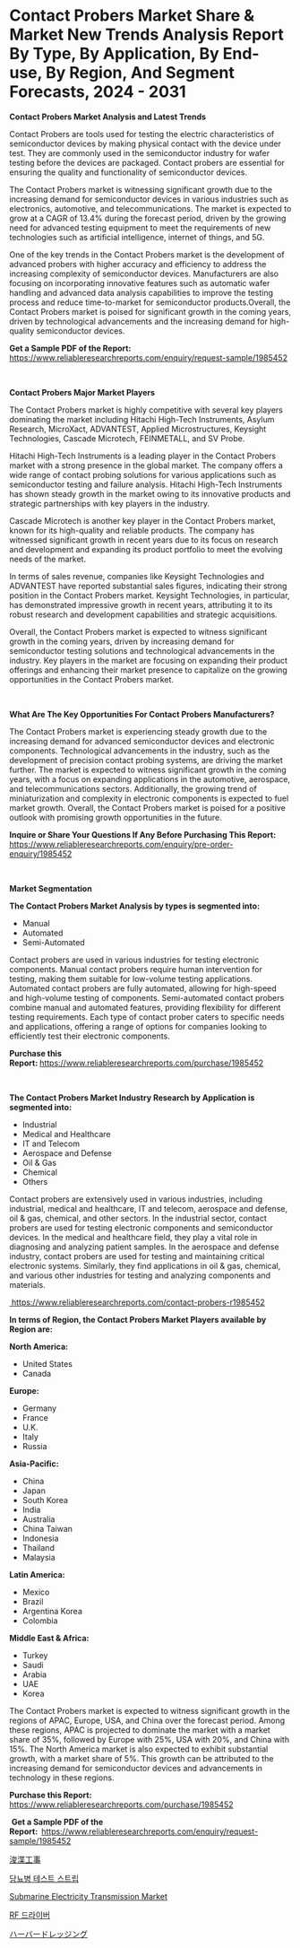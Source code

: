 <p><h1>Contact Probers Market Share & Market New Trends Analysis Report By Type, By Application, By End-use, By Region, And Segment Forecasts, 2024 - 2031</h1></p><p><strong>Contact Probers Market Analysis and Latest Trends</strong></p>
<p><p>Contact Probers are tools used for testing the electric characteristics of semiconductor devices by making physical contact with the device under test. They are commonly used in the semiconductor industry for wafer testing before the devices are packaged. Contact probers are essential for ensuring the quality and functionality of semiconductor devices.</p><p>The Contact Probers market is witnessing significant growth due to the increasing demand for semiconductor devices in various industries such as electronics, automotive, and telecommunications. The market is expected to grow at a CAGR of 13.4% during the forecast period, driven by the growing need for advanced testing equipment to meet the requirements of new technologies such as artificial intelligence, internet of things, and 5G.</p><p>One of the key trends in the Contact Probers market is the development of advanced probers with higher accuracy and efficiency to address the increasing complexity of semiconductor devices. Manufacturers are also focusing on incorporating innovative features such as automatic wafer handling and advanced data analysis capabilities to improve the testing process and reduce time-to-market for semiconductor products.Overall, the Contact Probers market is poised for significant growth in the coming years, driven by technological advancements and the increasing demand for high-quality semiconductor devices.</p></p>
<p><strong>Get a Sample PDF of the Report:&nbsp;</strong> <a href="https://www.reliableresearchreports.com/enquiry/request-sample/1985452">https://www.reliableresearchreports.com/enquiry/request-sample/1985452</a></p>
<p>&nbsp;</p>
<p><strong>Contact Probers Major Market Players</strong></p>
<p><p>The Contact Probers market is highly competitive with several key players dominating the market including Hitachi High-Tech Instruments, Asylum Research, MicroXact, ADVANTEST, Applied Microstructures, Keysight Technologies, Cascade Microtech, FEINMETALL, and SV Probe.</p><p>Hitachi High-Tech Instruments is a leading player in the Contact Probers market with a strong presence in the global market. The company offers a wide range of contact probing solutions for various applications such as semiconductor testing and failure analysis. Hitachi High-Tech Instruments has shown steady growth in the market owing to its innovative products and strategic partnerships with key players in the industry.</p><p>Cascade Microtech is another key player in the Contact Probers market, known for its high-quality and reliable products. The company has witnessed significant growth in recent years due to its focus on research and development and expanding its product portfolio to meet the evolving needs of the market.</p><p>In terms of sales revenue, companies like Keysight Technologies and ADVANTEST have reported substantial sales figures, indicating their strong position in the Contact Probers market. Keysight Technologies, in particular, has demonstrated impressive growth in recent years, attributing it to its robust research and development capabilities and strategic acquisitions.</p><p>Overall, the Contact Probers market is expected to witness significant growth in the coming years, driven by increasing demand for semiconductor testing solutions and technological advancements in the industry. Key players in the market are focusing on expanding their product offerings and enhancing their market presence to capitalize on the growing opportunities in the Contact Probers market.</p></p>
<p>&nbsp;</p>
<p><strong>What Are The Key Opportunities For Contact Probers Manufacturers?</strong></p>
<p><p>The Contact Probers market is experiencing steady growth due to the increasing demand for advanced semiconductor devices and electronic components. Technological advancements in the industry, such as the development of precision contact probing systems, are driving the market further. The market is expected to witness significant growth in the coming years, with a focus on expanding applications in the automotive, aerospace, and telecommunications sectors. Additionally, the growing trend of miniaturization and complexity in electronic components is expected to fuel market growth. Overall, the Contact Probers market is poised for a positive outlook with promising growth opportunities in the future.</p></p>
<p><strong>Inquire or Share Your Questions If Any Before Purchasing This Report:</strong> <a href="https://www.reliableresearchreports.com/enquiry/pre-order-enquiry/1985452">https://www.reliableresearchreports.com/enquiry/pre-order-enquiry/1985452</a></p>
<p>&nbsp;</p>
<p><strong>Market Segmentation</strong></p>
<p><strong>The Contact Probers Market Analysis by types is segmented into:</strong></p>
<p><ul><li>Manual</li><li>Automated</li><li>Semi-Automated</li></ul></p>
<p><p>Contact probers are used in various industries for testing electronic components. Manual contact probers require human intervention for testing, making them suitable for low-volume testing applications. Automated contact probers are fully automated, allowing for high-speed and high-volume testing of components. Semi-automated contact probers combine manual and automated features, providing flexibility for different testing requirements. Each type of contact prober caters to specific needs and applications, offering a range of options for companies looking to efficiently test their electronic components.</p></p>
<p><strong>Purchase this Report:&nbsp;</strong><a href="https://www.reliableresearchreports.com/purchase/1985452">https://www.reliableresearchreports.com/purchase/1985452</a></p>
<p>&nbsp;</p>
<p><strong>The Contact Probers Market Industry Research by Application is segmented into:</strong></p>
<p><ul><li>Industrial</li><li>Medical and Healthcare</li><li>IT and Telecom</li><li>Aerospace and Defense</li><li>Oil & Gas</li><li>Chemical</li><li>Others</li></ul></p>
<p><p>Contact probers are extensively used in various industries, including industrial, medical and healthcare, IT and telecom, aerospace and defense, oil & gas, chemical, and other sectors. In the industrial sector, contact probers are used for testing electronic components and semiconductor devices. In the medical and healthcare field, they play a vital role in diagnosing and analyzing patient samples. In the aerospace and defense industry, contact probers are used for testing and maintaining critical electronic systems. Similarly, they find applications in oil & gas, chemical, and various other industries for testing and analyzing components and materials.</p></p>
<p><a href="https://www.reliableresearchreports.com/contact-probers-r1985452">&nbsp;https://www.reliableresearchreports.com/contact-probers-r1985452</a></p>
<p><strong>In terms of Region, the Contact Probers Market Players available by Region are:</strong></p>
<p>
    <p> <strong> North America: </strong>
        <ul>
            <li>United States</li>
            <li>Canada</li>
        </ul>
        </p> 
    <p> <strong> Europe: </strong>
        <ul>
            <li>Germany</li>
            <li>France</li>
            <li>U.K.</li>
            <li>Italy</li>
            <li>Russia</li>
        </ul>
        </p> 
    <p> <strong> Asia-Pacific: </strong>
        <ul>
            <li>China</li>
            <li>Japan</li>
            <li>South Korea</li>
            <li>India</li>
            <li>Australia</li>
            <li>China Taiwan</li>
            <li>Indonesia</li>
            <li>Thailand</li>
            <li>Malaysia</li>
        </ul>
        </p> 
    <p> <strong> Latin America: </strong>
        <ul>
            <li>Mexico</li>
            <li>Brazil</li>
            <li>Argentina Korea</li>
            <li>Colombia</li>
        </ul>
        </p> 
    <p> <strong> Middle East & Africa: </strong>
        <ul>
            <li>Turkey</li>
            <li>Saudi</li>
            <li>Arabia</li>
            <li>UAE</li>
            <li>Korea</li>
        </ul>
    </p>
    </p>
<p><p>The Contact Probers market is expected to witness significant growth in the regions of APAC, Europe, USA, and China over the forecast period. Among these regions, APAC is projected to dominate the market with a market share of 35%, followed by Europe with 25%, USA with 20%, and China with 15%. The North America market is also expected to exhibit substantial growth, with a market share of 5%. This growth can be attributed to the increasing demand for semiconductor devices and advancements in technology in these regions.</p></p>
<p><strong>Purchase this Report: </strong><a href="https://www.reliableresearchreports.com/purchase/1985452">https://www.reliableresearchreports.com/purchase/1985452</a></p>
<p>&nbsp;<strong>Get a Sample PDF of the Report:&nbsp;&nbsp;</strong><a href="https://www.reliableresearchreports.com/enquiry/request-sample/1985452">https://www.reliableresearchreports.com/enquiry/request-sample/1985452</a></p>
<p><strong></strong></p>
<p><p><a href="https://github.com/sghwr779811674/Market-Research-Report-List-1/blob/main/567126145229.md">浚渫工事</a></p><p><a href="https://github.com/sougarounis/Market-Research-Report-List-3/blob/main/853708541395.md">당뇨병 테스트 스트립</a></p><p><a href="https://github.com/RichRobinson5/Market-Research-Report-List-4/blob/main/submarine-electricity-transmission-market.md">Submarine Electricity Transmission Market</a></p><p><a href="https://medium.com/@edenger98079sgb/rf-%EB%93%9C%EB%9D%BC%EC%9D%B4%EB%B2%84-%EC%8B%9C%EC%9E%A5-%EC%A0%90%EC%9C%A0%EC%9C%A8-%EB%B3%80%ED%99%94-%EB%B0%8F-%EC%8B%9C%EC%9E%A5-%EC%84%B1%EC%9E%A5-%ED%8A%B8%EB%A0%8C%EB%93%9C-2024%EB%85%84-2031%EB%85%84-bf5381781e40">RF 드라이버</a></p><p><a href="https://github.com/DemarcusKuhlman/Market-Research-Report-List-1/blob/main/116300545228.md">ハーバードレッジング</a></p></p>